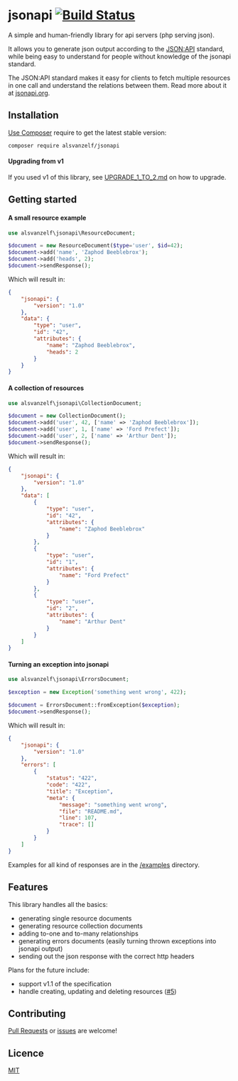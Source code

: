 # jsonapi [![Build Status](https://travis-ci.org/lode/jsonapi.svg?branch=master)](https://travis-ci.org/lode/jsonapi)

A simple and human-friendly library for api servers (php serving json).

It allows you to generate json output according to the [JSON:API](https://jsonapi.org/) standard,
while being easy to understand for people without knowledge of the jsonapi standard.

The JSON:API standard makes it easy for clients to fetch multiple resources in one call and understand the relations between them.
Read more about it at [jsonapi.org](https://jsonapi.org/).


## Installation

[Use Composer](http://getcomposer.org/) require to get the latest stable version:

```
composer require alsvanzelf/jsonapi
```

#### Upgrading from v1

If you used v1 of this library, see [UPGRADE_1_TO_2.md](/UPGRADE_1_TO_2.md) on how to upgrade.



## Getting started

#### A small resource example

```php
use alsvanzelf\jsonapi\ResourceDocument;

$document = new ResourceDocument($type='user', $id=42);
$document->add('name', 'Zaphod Beeblebrox');
$document->add('heads', 2);
$document->sendResponse();
```

Which will result in:

```json
{
	"jsonapi": {
		"version": "1.0"
	},
	"data": {
		"type": "user",
		"id": "42",
		"attributes": {
			"name": "Zaphod Beeblebrox",
			"heads": 2
		}
	}
}
```

#### A collection of resources

```php
use alsvanzelf\jsonapi\CollectionDocument;

$document = new CollectionDocument();
$document->add('user', 42, ['name' => 'Zaphod Beeblebrox']);
$document->add('user', 1, ['name' => 'Ford Prefect']);
$document->add('user', 2, ['name' => 'Arthur Dent']);
$document->sendResponse();
```

Which will result in:

```json
{
	"jsonapi": {
		"version": "1.0"
	},
	"data": [
		{
			"type": "user",
			"id": "42",
			"attributes": {
				"name": "Zaphod Beeblebrox"
			}
		},
		{
			"type": "user",
			"id": "1",
			"attributes": {
				"name": "Ford Prefect"
			}
		},
		{
			"type": "user",
			"id": "2",
			"attributes": {
				"name": "Arthur Dent"
			}
		}
	]
}
```

#### Turning an exception into jsonapi

```php
use alsvanzelf\jsonapi\ErrorsDocument;

$exception = new Exception('something went wrong', 422);

$document = ErrorsDocument::fromException($exception);
$document->sendResponse();
```

Which will result in:

```json
{
	"jsonapi": {
		"version": "1.0"
	},
	"errors": [
		{
			"status": "422",
			"code": "422",
			"title": "Exception",
			"meta": {
				"message": "something went wrong",
				"file": "README.md",
				"line": 107,
				"trace": []
			}
		}
	]
}
```

Examples for all kind of responses are in the [/examples](/examples) directory.


## Features

This library handles all the basics:

- generating single resource documents
- generating resource collection documents
- adding to-one and to-many relationships
- generating errors documents (easily turning thrown exceptions into jsonapi output)
- sending out the json response with the correct http headers

Plans for the future include:

- support v1.1 of the specification
- handle creating, updating and deleting resources ([#5](https://github.com/lode/jsonapi/issues/5))


## Contributing

[Pull Requests](https://github.com/lode/jsonapi/pulls) or [issues](https://github.com/lode/jsonapi/issues) are welcome!


## Licence

[MIT](/LICENSE)

